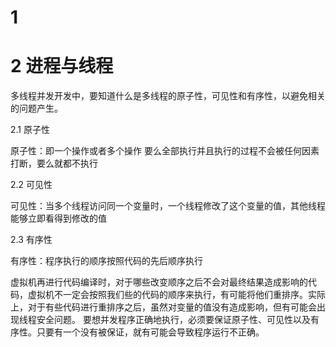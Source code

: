 # 1 

# 2 进程与线程

多线程并发开发中，要知道什么是多线程的原子性，可见性和有序性，以避免相关的问题产生。

2.1 原子性

原子性：即一个操作或者多个操作 要么全部执行并且执行的过程不会被任何因素打断，要么就都不执行

2.2 可见性

可见性：当多个线程访问同一个变量时，一个线程修改了这个变量的值，其他线程能够立即看得到修改的值

2.3 有序性

有序性：程序执行的顺序按照代码的先后顺序执行

虚拟机再进行代码编译时，对于哪些改变顺序之后不会对最终结果造成影响的代码，虚拟机不一定会按照我们些的代码的顺序来执行，有可能将他们重排序。实际上，对于有些代码进行重排序之后，虽然对变量的值没有造成影响，但有可能会出现线程安全问题。
要想并发程序正确地执行，必须要保证原子性、可见性以及有序性。只要有一个没有被保证，就有可能会导致程序运行不正确。

